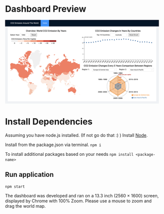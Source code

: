 # Dashboard Preview
![](./preview.png)

# Install Dependencies
Assuming you have node.js installed. (If not go do that :) )
Install [Node](https://nodejs.org/en/).

Install from the package.json via terminal.
`npm i`

To install additional packages based on your needs
`npm install <package-name>`

## Run application 
`npm start`

The dashboard was developed and ran on a 13.3 inch (2560 × 1600) screen, displayed by Chrome with 100% Zoom.
Please use a mouse to zoom and drag the world map.